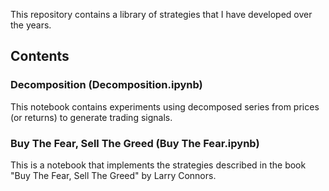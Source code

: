 This repository contains a library of strategies that I have developed over the years. 

## Contents

### Decomposition (Decomposition.ipynb)

This notebook contains experiments using decomposed series from prices (or returns) to generate trading signals.

### Buy The Fear, Sell The Greed (Buy The Fear.ipynb)

This is a notebook that implements the strategies described in the book "Buy The Fear, Sell The Greed" by Larry Connors.



